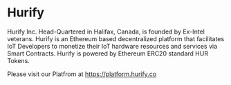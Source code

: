 # Hurify

Hurify Inc. Head-Quartered in Halifax, Canada, is founded by Ex-Intel veterans. Hurify is an Ethereum based decentralized platform that facilitates IoT Developers to monetize their IoT hardware resources and services via Smart Contracts. Hurify is powered by Ethereum ERC20 standard HUR Tokens.

Please visit our Platfrom at https://platform.hurify.co

